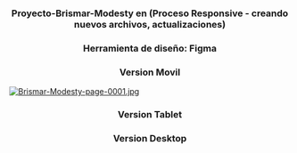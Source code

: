 
<h3 align="center">Proyecto-Brismar-Modesty en (Proceso Responsive - creando nuevos archivos, actualizaciones)</h3> 
<h3 align="center">Herramienta de diseño: Figma</h3> 

<h3 align="center">Version Movil</h3> 
  
  [![Brismar-Modesty-page-0001.jpg](https://i.postimg.cc/qMdmm3H5/Brismar-Modesty-page-0001.jpg)](https://postimg.cc/w30cM3vX)
       
                  
<h3 align="center">Version Tablet</h3> 


 

<h3 align="center">Version Desktop</h3> 


